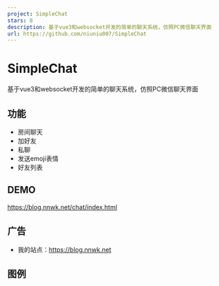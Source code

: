 ```yaml
---
project: SimpleChat
stars: 8
description: 基于vue3和websocket开发的简单的聊天系统，仿照PC微信聊天界面
url: https://github.com/niuniu007/SimpleChat
---
```


SimpleChat
==========

基于vue3和websocket开发的简单的聊天系统，仿照PC微信聊天界面

功能
--

-   房间聊天
-   加好友
-   私聊
-   发送emoji表情
-   好友列表

DEMO
----

https://blog.nnwk.net/chat/index.html

广告
--

-   我的站点：https://blog.nnwk.net

图例
--
